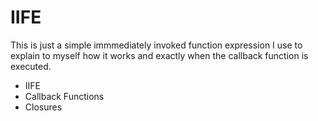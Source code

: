 # IIFE

This is just a simple immmediately invoked function expression I use to explain to myself how it works and exactly when the callback function is executed.

- IIFE
- Callback Functions
- Closures
